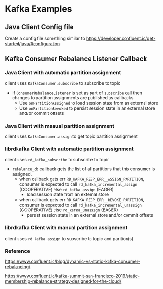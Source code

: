 # Kafka Examples

## Java Client Config file

Create a config file something similar to https://developer.confluent.io/get-started/java/#configuration

## Kafka Consumer Rebalance Listener Callback

### Java Client with automatic partition assignment

client uses `KafkaConsumer.subscribe` to subscribe to topic

* If `ConsumerRebalanceListener` is set as part of `subscribe` call then changes to partition assignments are published as callbacks
  * Use `onPartitionAssigned` to load session state from an external store
  * Use `onPartitionRevoked` to persist session state in an external store and/or commit offsets

### Java Client with manual partition assignment

client uses `KafkaConsumer.assign` to get topic partition assignment

### librdkafka Client with automatic partition assignment

client uses `rd_kafka_subscribe` to subscribe to topic

* `rebalance_cb` callback gets the list of all partitions that this consumer is assigned.
  * when callback gets err `RD_KAFKA_RESP_ERR__ASSIGN_PARTITION`, consumer is expected to call `rd_kafka_incremental_assign` (COOPERATIVE) else `rd_kafka_assign` (EAGER)
    * load session state from an external store
  * when callback gets err `RD_KAFKA_RESP_ERR__REVOKE_PARTITION`, consumer is expected to call `rd_kafka_incremental_unassign` (COOPERATIVE) else `rd_kafka_unassign` (EAGER)
    * persist session state in an external store and/or commit offsets

### librdkafka Client with manual partition assignment

client uses `rd_kafka_assign` to subscribe to topic and parition(s)

### Reference

https://www.confluent.io/blog/dynamic-vs-static-kafka-consumer-rebalancing/

https://www.confluent.io/kafka-summit-san-francisco-2019/static-membership-rebalance-strategy-designed-for-the-cloud/